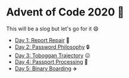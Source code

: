# Advent of Code 2020 :christmas_tree:

This will be a slog but let's go for it :smile:

- [Day 1: Report Repair](https://github.com/shaneiadt/advent-of-code-2020/blob/main/day-1/index.ts) :wrench:
- [Day 2: Password Philosophy](https://github.com/shaneiadt/advent-of-code-2020/blob/main/day-2/index.ts) :lock:
- [Day 3: Toboggan Trajectory](https://github.com/shaneiadt/advent-of-code-2020/blob/main/day-3/index.ts) :confounded:
- [Day 4: Passport Processing](https://github.com/shaneiadt/advent-of-code-2020/blob/main/day-4/index.ts) :passport_control:
- [Day 5: Binary Boarding](https://github.com/shaneiadt/advent-of-code-2020/blob/main/day-5/index.ts) :airplane: